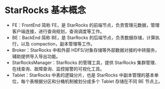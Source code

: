 # StarRocks 基本概念

* FE：FrontEnd 简称 FE，是 StarRocks 的前端节点，负责管理元数据，管理客户端连接，进行查询规划，查询调度等工作。
* BE：BackEnd 简称 BE，是 StarRocks 的后端节点，负责数据存储，计算执行，以及 compaction，副本管理等工作。
* Broker：StarRocks 中和外部 HDFS/对象存储等外部数据对接的中转服务，辅助提供导入导出功能。
* StarRocksManager：StarRocks 的管理工具，提供 StarRocks 集群管理、在线查询、故障查询、监控报警的可视化工具。
* Tablet：StarRocks 中表的逻辑分片，也是 StarRocks 中副本管理的基本单位，每个表根据分区和分桶机制被划分成多个 Tablet 存储在不同 BE 节点上。
